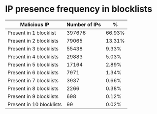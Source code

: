 # IP presence frequency in blocklists
| Malicious IP | Number of IPs | % |
|----|----|----|
| Present in 1 blocklist | 397676 | 66.93% |
| Present in 2 blocklists | 79065 | 13.31% |
| Present in 3 blocklists | 55438 | 9.33% |
| Present in 4 blocklists | 29883 | 5.03% |
| Present in 5 blocklists | 17164 | 2.89% |
| Present in 6 blocklists | 7971 | 1.34% |
| Present in 7 blocklists | 3937 | 0.66% |
| Present in 8 blocklists | 2266 | 0.38% |
| Present in 9 blocklists | 698 | 0.12% |
| Present in 10 blocklists | 99 | 0.02% |
